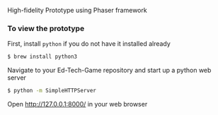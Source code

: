 High-fidelity Prototype using Phaser framework

### To view the prototype

First, install `python` if you do not have it installed already
```sh
$ brew install python3
```
Navigate to your Ed-Tech-Game repository and start up a python web server
```sh
$ python -m SimpleHTTPServer
```
Open http://127.0.0.1:8000/ in your web browser
